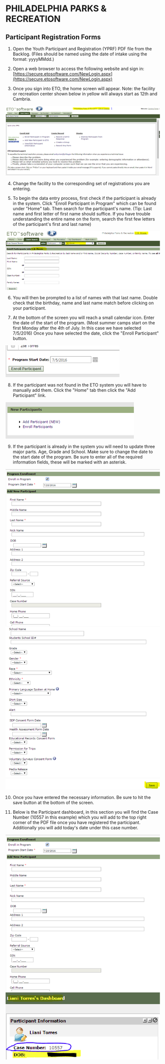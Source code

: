 # PHILADELPHIA PARKS & RECREATION

## Participant Registration Forms

1. Open the Youth Participant and Registration (YPRF) PDF file from the Backlog. (Files should be named using the date of intake using the format: yyyyMMdd.)

2. Open a web browser to access the following website and sign in: [https://secure.etosoftware.com/NewLogin.aspx](https://secure.etosoftware.com/NewLogin.aspx)

3. Once you sign into ETO, the home screen will appear. Note: the facility or recreation center shown below in yellow will always start as 12th and Cambria.

![img](https://raw.githubusercontent.com/PPRPMU/PMU-playbook/master/Images/Data_Entry_-_Youth_Participant_Registration_Form/eto_opening_screen.png)

4. Change the facility to the corresponding set of registrations you are entering. 

5. To begin the data entry process, first check if the participant is already in the system. Click "Enroll Participant in Program" which can be found under "Home" tab. Then search for the participant's name. (Tip: Last name and first letter of first name should suffice. If you have trouble understanding the entire name on the form, search the first few letters of the participant's first and last name)

![img](https://raw.githubusercontent.com/PPRPMU/PMU-playbook/master/Images/Data_Entry_-_Youth_Participant_Registration_Form/eto_search_participants.png)

6. You will then be prompted to a list of names with that last name. Double check that the birthday, name and last name match before clicking on your participant.

7. At the bottom of the screen you will reach a small calendar icon. Enter the date of the start of the program. (Most summer camps start on the first Monday after the 4th of July. In this case we have selected 7/5/2016) Once you have selected the date, click the "Enroll Participant" button.

![img](https://raw.githubusercontent.com/PPRPMU/PMU-playbook/master/Images/Data_Entry_-_Youth_Participant_Registration_Form/eto_enroll_participant.png)

8. If the participant was not found in the ETO system you will have to manually add them. Click the "Home" tab then click the "Add Participant" link.

![img](https://raw.githubusercontent.com/PPRPMU/PMU-playbook/master/Images/Data_Entry_-_Youth_Participant_Registration_Form/eto_add_or_enroll_participant.png)

9. If the participant is already in the system you will need to update three major parts. Age, Grade and School. Make sure to change the date to the start date of the program. Be sure to enter all of the required information fields, these will be marked with an asterisk.

![img](https://raw.githubusercontent.com/PPRPMU/PMU-playbook/master/Images/Data_Entry_-_Youth_Participant_Registration_Form/eto_add_screen_1.png) ![img](https://raw.githubusercontent.com/PPRPMU/PMU-playbook/master/Images/Data_Entry_-_Youth_Participant_Registration_Form/eto_add_screen_2.png) 

10. Once you have entered the necessary information. Be sure to hit the save button at the bottom of the screen. 

11. Below is the Participant dashboard, in this section you will find the Case Number (10557 in this example) which you will add to the top right corner of the PDF file once you have registered the participant. Additionally you will add today's date under this case number. 

![img](https://raw.githubusercontent.com/PPRPMU/PMU-playbook/master/Images/Data_Entry_-_Youth_Participant_Registration_Form/eto_add_screen_1.png) ![img](https://raw.githubusercontent.com/PPRPMU/PMU-playbook/master/Images/Data_Entry_-_Youth_Participant_Registration_Form/eto_participant_dashboard_id.png) 
